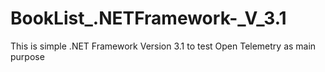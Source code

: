 # BookList_.NETFramework-_V_3.1
This is simple .NET Framework  Version 3.1 to test Open Telemetry as main purpose
